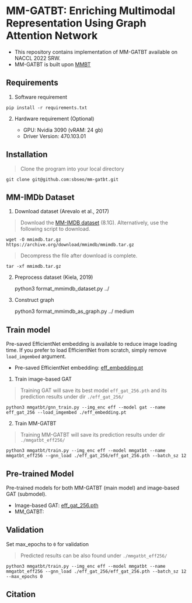 # MM-GATBT: Enriching Multimodal Representation Using Graph Attention Network 

- This repository contains implementation of MM-GATBT available on NACCL 2022 SRW. 
- MM-GATBT is built upon [MMBT](https://github.com/facebookresearch/mmbt)

##  Requirements

1. Software requirement

``` 
pip install -r requirements.txt
```

2. Hardware requirement (Optional)

   - GPU: Nvidia 3090 (vRAM: 24 gb)
   - Driver Version: 470.103.01

## Installation 

> Clone the program into your local directory 

```
git clone git@github.com:sbseo/mm-gatbt.git
```

 

## MM-IMDb Dataset

1. Download dataset (Arevalo et al., 2017)

> Download the [MM-IMDB dataset](https://archive.org/download/mmimdb/mmimdb.tar.gz) (8.1G). Alternatively, use the following script to download. 

    wget -O mmimdb.tar.gz https://archive.org/download/mmimdb/mmimdb.tar.gz

> Decompress the file after download is complete.

    tar -xf mmimdb.tar.gz

2. Preprocess dataset (Kiela, 2019)

    python3 format_mmimdb_dataset.py ../

3. Construct graph

   python3 format_mmimdb_as_graph.py ../ medium


## Train model

Pre-saved EfficientNet embedding is available to reduce image loading time. If you prefer to load EfficientNet from scratch, simply remove `load_imgembed`  argument.

   - Pre-saved EfficientNet embedding: [eff_embedding.pt](https://drive.google.com/file/d/1wHsqBQfeXqGf_xEQRO7GIr7aJlkFY3bk/view?usp=sharing)

1. Train image-based GAT

> Training GAT will save its best model `eff_gat_256.pth` and its prediction results under dir `./eff_gat_256/`

    python3 mmgatbt/gnn_train.py --img_enc eff --model gat --name eff_gat_256 --load_imgembed ./eff_embedding.pt



2. Train MM-GATBT

> Training MM-GATBT will save its prediction results under dir `./mmgatbt_eff256/`

    python3 mmgatbt/train.py --img_enc eff --model mmgatbt --name mmgatbt_eff256 --gnn_load ./eff_gat_256/eff_gat_256.pth --batch_sz 12


## Pre-trained Model

Pre-trained models for both MM-GATBT (main model) and image-based GAT (submodel). 

- Image-based GAT: [eff_gat_256.pth](https://drive.google.com/file/d/1S4ltCiWou75qKYmXnRmxU-2py0Oz6Czb/view?usp=sharing)
- MM_GATBT: 


## Validation 

Set max_epochs to `0` for validation

> Predicted results can be also found under `./mmgatbt_eff256/`

    python3 mmgatbt/train.py --img_enc eff --model mmgatbt --name mmgatbt_eff256 --gnn_load ./eff_gat_256/eff_gat_256.pth --batch_sz 12 --max_epochs 0 


## Citation